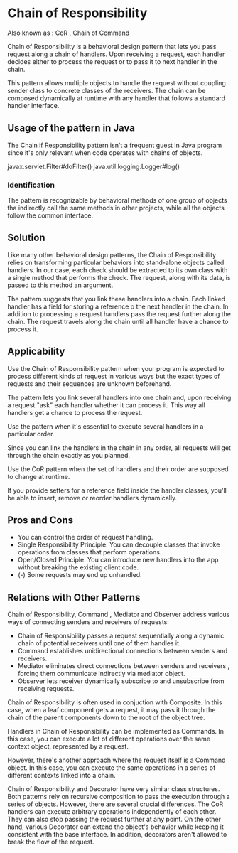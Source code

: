 # Chain of Responsibility

Also known as : CoR , Chain of Command

Chain of Responsibility is a behavioral design pattern that lets you pass request along a chain of handlers. Upon
receiving a request, each handler decides either to process the request or to pass it to next handler in the chain.

This pattern allows multiple objects to handle the request without coupling sender class to concrete classes of the
receivers. The chain can be composed dynamically at runtime with any handler that follows a standard handler interface.

## Usage of the pattern in Java

The Chain if Responsibility pattern isn't a frequent guest in Java program since it's only relevant when code operates
with chains of objects.

javax.servlet.Filter#doFilter()
java.util.logging.Logger#log()

### Identification

The pattern is recognizable by behavioral methods of one group of objects tha indirectly call the same methods in other
projects, while all the objects follow the common interface.

## Solution

Like many other behavioral design patterns, the Chain of Responsibility relies on transforming particular behaviors into
stand-alone objects called handlers. In our case, each check should be extracted to its own class with a single method
that performs the check. The request, along with its data, is passed to this method an argument.

The pattern suggests that you link these handlers into a chain. Each linked handler has a field for storing a reference
o the next handler in the chain. In addition to processing a request handlers pass the request further along the chain.
The request travels along the chain until all handler have a chance to process it.

## Applicability

Use the Chain of Responsibility pattern when your program is expected to process different kinds of request in various
ways but the exact types of requests and their sequences are unknown beforehand.

The pattern lets you link several handlers into one chain and, upon receiving a request "ask" each handler whether it
can process it. This way all handlers get a chance to process the request.

Use the pattern when it's essential to execute several handlers in a particular order.

Since you can link the handlers in the chain in any order, all requests will get through the chain exactly as you
planned.

Use the CoR pattern when the set of handlers and their order are supposed to change at runtime.

If you provide setters for a reference field inside the handler classes, you'll be able to insert, remove or reorder
handlers dynamically.

## Pros and Cons

- You can control the order of request handling.
- Single Responsibility Principle. You can decouple classes that invoke operations from classes that perform operations.
- Open/Closed Principle. You can introduce new handlers into the app without breaking the existing client code.
- (-) Some requests may end up unhandled.

## Relations with Other Patterns

Chain of Responsibility, Command , Mediator and Observer address various ways of connecting senders and receivers of
requests:

- Chain of Responsibility passes a request sequentially along a dynamic chain of potential receivers until one of them
  handles it.
- Command establishes unidirectional connections between senders and receivers.
- Mediator eliminates direct connections between senders and receivers , forcing them communicate indirectly via
  mediator object.
- Observer lets receiver dynamically subscribe to and unsubscribe from receiving requests.

Chain of Responsibility is often used in conjuction with Composite. In this case, when a leaf component gets a request,
it may pass it through the chain of the parent components down to the root of the object tree.

Handlers in Chain of Responsibility can be implemented as Commands. In this case, you can execute a lot of different
operations over the same context object, represented by a request.

However, there's another approach where the request itself is a Command object. In this case, you can execute the same
operations in a series of different contexts linked into a chain.

Chain of Responsibility and Decorator have very similar class structures. Both patterns rely on recursive composition to
pass the execution through a series of objects. However, there are several crucial differences. The CoR handlers can
execute arbitrary operations independently of each other. They can also stop passing the request further at any point.
On the other hand, various Decorator can extend the object's behavior while keeping it consistent with the base
interface. In addition, decorators aren't allowed to break the flow of the request.
